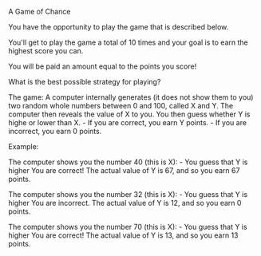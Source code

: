 A Game of Chance

You have the opportunity to play the game that is described below.

You'll get to play the game a total of 10 times and your goal is to earn the highest score you can.

You will be paid an amount equal to the points you score! 

What is the best possible strategy for playing?

The game: A computer internally generates (it does not show them to you) two random whole numbers between 0 and 100, called X and Y. The computer then reveals the value of X to you. You then guess whether Y is highe or lower than X.
    - If you are correct, you earn Y points.
    - If you are incorrect, you earn 0 points.

Example:

The computer shows you the number 40 (this is X):
    - You guess that Y is higher
        You are correct! The actual value of Y is 67, and so you earn 67 points.

The computer shows you the number 32 (this is X):
    - You guess that Y is higher
        You are incorrect. The actual value of Y is 12, and so you earn 0 points.

The computer shows you the number 70 (this is X):
    - You guess that Y is higher
        You are correct! The actual value of Y is 13, and so you earn 13 points.        


